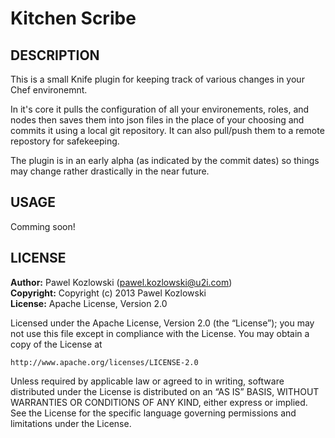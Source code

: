 Kitchen Scribe
==============

DESCRIPTION
-----------

This is a small Knife plugin for keeping track of various changes in your Chef environemnt.

In it's core it pulls the configuration of all your environements, roles, and nodes then saves them into json files in the place of your choosing and commits it using a local git repository. It can also pull/push them to a remote repostory for safekeeping.

The plugin is in an early alpha (as indicated by the commit dates) so things may change rather drastically in the near future.

USAGE
-----

Comming soon!

LICENSE
-------
**Author:** Pawel Kozlowski (<pawel.kozlowski@u2i.com>)  
**Copyright:** Copyright (c) 2013 Pawel Kozlowski  
**License:** Apache License, Version 2.0  

Licensed under the Apache License, Version 2.0 (the “License”); you may not use this file except in compliance with the License. You may obtain a copy of the License at

    http://www.apache.org/licenses/LICENSE-2.0

Unless required by applicable law or agreed to in writing, software distributed under the License is distributed on an “AS IS” BASIS, WITHOUT WARRANTIES OR CONDITIONS OF ANY KIND, either express or implied. See the License for the specific language governing permissions and limitations under the License.